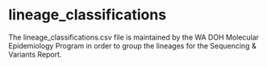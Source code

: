 # lineage_classifications
The lineage_classifications.csv file is maintained by the WA DOH Molecular Epidemiology Program in order to group the lineages for the Sequencing &amp; Variants Report.
